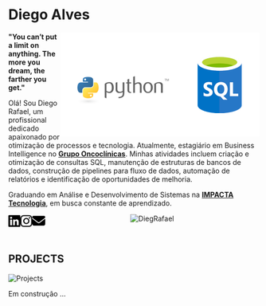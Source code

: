 # Diego Alves &nbsp;


<img src="https://github.com/diegrafael/diegrafael/blob/main/image/sql_python.png" min-width="400px" max-width="400px" width="400px" align="right">
<p align="left">

<p><b>"You can’t put a limit on anything. The more you dream, the farther you get."</b><p>
<p>
  Olá! Sou Diego Rafael, um profissional dedicado apaixonado por otimização de processos e tecnologia. Atualmente, estagiário em Business Intelligence no <a href="https://grupooncoclinicas.com/"  target="_blank"><b>Grupo Oncoclínicas</b></a>. Minhas atividades incluem criação e otimização de consultas SQL, manutenção de estruturas de bancos de dados, construção de pipelines para fluxo de dados, automação de relatórios e identificação de oportunidades de melhoria.
</p>
 
<p>
  Graduando em Análise e Desenvolvimento de Sistemas na <a href="https://www.impacta.edu.br/graduacoes/analise-e-desenvolvimento-de-sistemas"  target="_blank"><b>IMPACTA Tecnologia</b></a>, em busca constante de aprendizado.
</p>



<p align="center">
  <a href="https://www.linkedin.com/in/diegrafael/"  target="_blank"><img align="left" alt="Diego Alves | Linkedin" width="24px"
                                                              src="https://github.com/diegrafael/diegrafael/blob/main/image/linkedin.svg" /></a>
  <a href="https://www.instagram.com/dieg.rafael/"  target="_blank" ><img align="left" alt="Diego Alves | Instagram" width="24px"
                                                          src="https://github.com/diegrafael/diegrafael/blob/main/image/instagram.svg" /></a>
  <a href="mailto:diegorafael@dr.com"><img align="left" alt="Diego Alves | Mail" width="26px"
                                                   src="https://github.com/diegrafael/diegrafael/blob/main/image/mail.svg" /></a>
 <img src="https://komarev.com/ghpvc/?username=diegrafael" alt="DiegRafael" />
</p>





<br>

## PROJECTS &nbsp;
<img align="left" width="500px" alt="Projects" src="https://gifdb.com/images/high/loading-error-old-windows-b710w19ee9p7iqr8.webp"/>

<p align="left">
 <br>
 <p>Em construção ...</p>
</p>
